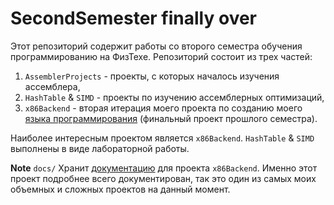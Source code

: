 # SecondSemester finally over

Этот репозиторий содержит работы со второго семестра обучения программированию на ФизТехе. Репозиторий состоит из трех частей:

1. `AssemblerProjects`   - проекты, с которых началось изучения ассемблера, 
2. `HashTable` & `SIMD`  - проекты по изучению ассемблерных оптимизаций,
3. `x86Backend`          - вторая итерация моего проекта по созданию моего [языка программирования](https://github.com/ArsenySamoylov/Lang.git) (финальный проект прошлого семестра).

Наиболее интересным проектом является `x86Backend`.
`HashTable` & `SIMD` выполнены в виде лабораторной работы. 

**Note** `docs/` Хранит [документацию](https://arsenysamoylov.github.io/SecondSemester/) для проекта `x86Backend`. Именно этот проект подробнее всего документирован, так это один из самых моих объемных и  сложных проектов на данный момент.   